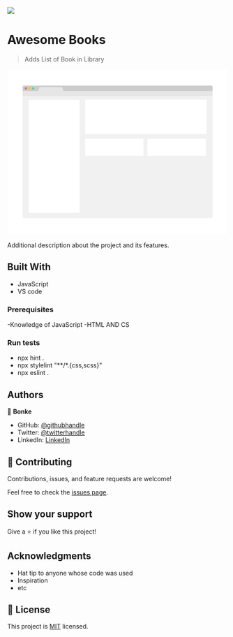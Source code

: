 ![](https://img.shields.io/badge/Microverse-blueviolet)

# Awesome Books

> Adds List of Book in Library

![screenshot](./app_screenshot.png)

Additional description about the project and its features.

## Built With

- JavaScript
- VS code


### Prerequisites
-Knowledge of JavaScript
-HTML AND CS

### Run tests
- npx hint .
- npx stylelint "**/*.{css,scss}"
- npx eslint .


## Authors

👤 **Bonke**

- GitHub: [@githubhandle](https://github.com/BonkeGcobo)
- Twitter: [@twitterhandle](https://twitter.com/bonke_gcobo)
- LinkedIn: [LinkedIn](https://www.linkedin.com/in/bonke-gcobo-28a763125/)

## 🤝 Contributing

Contributions, issues, and feature requests are welcome!

Feel free to check the [issues page](../../issues/).

## Show your support

Give a ⭐️ if you like this project!

## Acknowledgments

- Hat tip to anyone whose code was used
- Inspiration
- etc

## 📝 License

This project is [MIT](./MIT.md) licensed.
